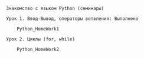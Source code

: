     Знакомство с языком Python (семинары)
  
    Урок 1. Ввод-Вывод, операторы ветвления: Выполнено 
  
        Python_HomeWork1

    Урок 2. Циклы (for, while)

        Python_HomeWork2